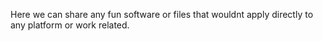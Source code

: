 Here we can share any fun software or files that wouldnt apply directly to any platform or work related. 
